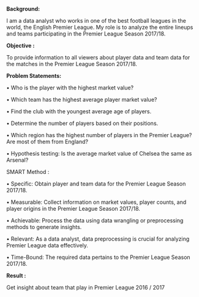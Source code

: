 **Background:**

I am a data analyst who works in one of the best football leagues in the world, the English Premier League. My role is to analyze the entire lineups and teams participating in the Premier League Season 2017/18.

**Objective :**

To provide information to all viewers about player data and team data for the matches in the Premier League Season 2017/18.


**Problem Statements:**


•	Who is the player with the highest market value? 

•	Which team has the highest average player market value? 

•	Find the club with the youngest average age of players. 

•	Determine the number of players based on their positions. 

•	Which region has the highest number of players in the Premier League? Are most of them from England? 

•	Hypothesis testing: Is the average market value of Chelsea the same as Arsenal?

SMART Method :

•	Specific: Obtain player and team data for the Premier League Season 2017/18.

•	Measurable: Collect information on market values, player counts, and player origins in the Premier League Season 2017/18. 

•	Achievable: Process the data using data wrangling or preprocessing methods to generate insights.

•	Relevant: As a data analyst, data preprocessing is crucial for analyzing Premier League data effectively. 

•	Time-Bound: The required data pertains to the Premier League Season 2017/18.

**Result :** 

Get insight about team that play in Premier League 2016 / 2017
